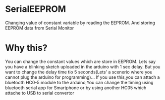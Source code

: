 # SerialEEPROM
Changing value of constant variable by reading the EEPROM. And storing EEPROM data from Serial Monitor


# Why this?
You can change the constant values which are store in EEPROM. Lets say you have a blinking sketch uploaded in the arduino with 1 sec delay. But you want to change the delay time tio 5 seconds(Lets' a scenerio where you cannot plug the arduino for programming)... If you use this,you can attach a bluetooth HC0-5 module to the arduino,You can change the timing using bluetooth serial app for Smartphone or by using another HC05 which attache to USB to serial convertor
